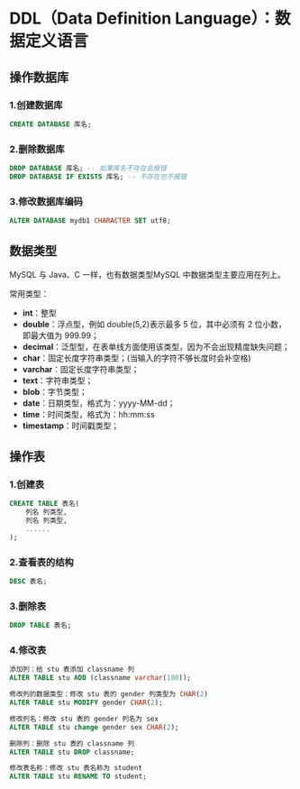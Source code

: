# DDL（Data Definition Language）：数据定义语言

## 操作数据库
### 1.创建数据库
```sql
CREATE DATABASE 库名;
```

### 2.删除数据库
```sql
DROP DATABASE 库名; -- 如果库名不存在会报错
DROP DATABASE IF EXISTS 库名; -- 不存在也不报错
```
### 3.修改数据库编码
```sql
ALTER DATABASE mydb1 CHARACTER SET utf8;
```

## 数据类型
MySQL 与 Java、C 一样，也有数据类型MySQL 中数据类型主要应用在列上。

常用类型：

- **int**：整型
- **double**：浮点型，例如 double(5,2)表示最多 5 位，其中必须有 2 位小数，即最大值为 999.99；
- **decimal**：泛型型，在表单线方面使用该类型，因为不会出现精度缺失问题；
- **char**：固定长度字符串类型；(当输入的字符不够长度时会补空格)
- **varchar**：固定长度字符串类型；
- **text**：字符串类型；
- **blob**：字节类型；
- **date**：日期类型，格式为：yyyy-MM-dd；
- **time**：时间类型，格式为：hh:mm:ss
- **timestamp**：时间戳类型；

## 操作表
### 1.创建表
```sql
CREATE TABLE 表名(
	列名 列类型, 
	列名 列类型,
	...... 
);
```
### 2.查看表的结构
```sql
DESC 表名;
```

### 3.删除表
```sql
DROP TABLE 表名;
```

### 4.修改表
```sql
添加列：给 stu 表添加 classname 列
ALTER TABLE stu ADD (classname varchar(100));

修改列的数据类型：修改 stu 表的 gender 列类型为 CHAR(2)
ALTER TABLE stu MODIFY gender CHAR(2);

修改列名：修改 stu 表的 gender 列名为 sex
ALTER TABLE stu change gender sex CHAR(2);

删除列：删除 stu 表的 classname 列
ALTER TABLE stu DROP classname;

修改表名称：修改 stu 表名称为 student
ALTER TABLE stu RENAME TO student;
```
